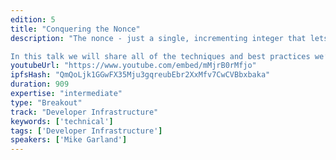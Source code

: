 ```yaml
---
edition: 5
title: "Conquering the Nonce"
description: "The nonce - just a single, incrementing integer that lets you send your transactions to the Eth network. Simple, right? Our experience working with hundreds of dApp developers tells a very different story - thousands of failing RPC requests, transactions that never get mined, and dozens of hours spent debugging with nothing more to show than a fragile work around. Overlooked and under considered, nonces have been the single biggest pain point for tons of Ethereum developers.

In this talk we will share all of the techniques and best practices we’ve gathered in our hundreds of hours helping DEXs, dApps, and more solve exactly this issue. A few thoughtful design choices and properly handled nonces can lead to better products and significantly higher quality of life for developers."
youtubeUrl: "https://www.youtube.com/embed/mMjrB0rMfjo"
ipfsHash: "QmQoLjk1GGwFX35Mju3gqreubEbr2XxMfv7CwCVBbxbaka"
duration: 909
expertise: "intermediate"
type: "Breakout"
track: "Developer Infrastructure"
keywords: ['technical']
tags: ['Developer Infrastructure']
speakers: ['Mike Garland']
---
```

